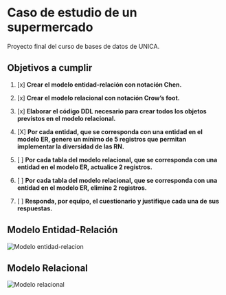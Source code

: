 # Caso de estudio de un supermercado

Proyecto final del curso de bases de datos de UNICA.

## Objetivos a cumplir

1. [x] **Crear el modelo entidad-relación con notación Chen.**

2. [x] **Crear el modelo relacional con notación Crow’s foot.**

3. [x] **Elaborar el código DDL necesario para crear todos los objetos previstos en el modelo relacional.**

4. [X] **Por cada entidad, que se corresponda con una entidad en el modelo ER, genere un mínimo de 5 registros que permitan implementar la diversidad de las RN.**

5. [ ] **Por cada tabla del modelo relacional, que se corresponda con una entidad en el modelo ER, actualice 2 registros.**

6. [ ] **Por cada tabla del modelo relacional, que se corresponda con una entidad en el modelo ER, elimine 2 registros.**

7. [ ] **Responda, por equipo, el cuestionario y justifique cada una de sus respuestas.**

## Modelo Entidad-Relación

![Modelo entidad-relacion](https://raw.githubusercontent.com/mtzAlfonso96/supermercado-postgresql/main/assets/modelo-entidad-relacion.jpg)

## Modelo Relacional

![Modelo relacional](https://raw.githubusercontent.com/mtzAlfonso96/supermercado-postgresql/main/assets/modelo-relacional.jpg)

